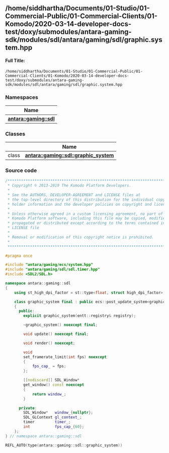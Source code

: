 

## /home/siddhartha/Documents/01-Studio/01-Commercial-Public/01-Commercial-Clients/01-Komodo/2020-03-14-developer-docs-test/doxy/submodules/antara-gaming-sdk/modules/sdl/antara/gaming/sdl/graphic.system.hpp

#### Full Title:
```
/home/siddhartha/Documents/01-Studio/01-Commercial-Public/01-Commercial-Clients/01-Komodo/2020-03-14-developer-docs-test/doxy/submodules/antara-gaming-sdk/modules/sdl/antara/gaming/sdl/graphic.system.hpp
```







### Namespaces

| Name           |
| -------------- |
| **[antara::gaming::sdl](Namespaces/namespaceantara_1_1gaming_1_1sdl.md)**  |

### Classes

|                | Name           |
| -------------- | -------------- |
| class | **[antara::gaming::sdl::graphic_system](Classes/classantara_1_1gaming_1_1sdl_1_1graphic__system.md)**  |















### Source code

```cpp
/******************************************************************************
 * Copyright © 2013-2019 The Komodo Platform Developers.                      *
 *                                                                            *
 * See the AUTHORS, DEVELOPER-AGREEMENT and LICENSE files at                  *
 * the top-level directory of this distribution for the individual copyright  *
 * holder information and the developer policies on copyright and licensing.  *
 *                                                                            *
 * Unless otherwise agreed in a custom licensing agreement, no part of the    *
 * Komodo Platform software, including this file may be copied, modified,     *
 * propagated or distributed except according to the terms contained in the   *
 * LICENSE file                                                               *
 *                                                                            *
 * Removal or modification of this copyright notice is prohibited.            *
 *                                                                            *
 ******************************************************************************/

#pragma once

#include "antara/gaming/ecs/system.hpp"
#include "antara/gaming/sdl/sdl.timer.hpp"
#include <SDL2/SDL.h>

namespace antara::gaming::sdl
{
    using st_high_dpi_factor = st::type<float, struct high_dpi_factor>;

    class graphic_system final : public ecs::post_update_system<graphic_system>
    {
      public:
        explicit graphic_system(entt::registry& registry);

        ~graphic_system() noexcept final;

        void update() noexcept final;

        void render() noexcept;

        void
        set_framerate_limit(int fps) noexcept
        {
            fps_cap_ = fps;
        };

        [[nodiscard]] SDL_Window*
        get_window() const noexcept
        {
            return window_;
        }

      private:
        SDL_Window*   window_{nullptr};
        SDL_GLContext gl_context_;
        timer         timer_;
        int           fps_cap_{60};
    };
} // namespace antara::gaming::sdl

REFL_AUTO(type(antara::gaming::sdl::graphic_system))
```




